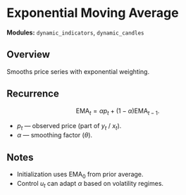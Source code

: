 # Exponential Moving Average

**Modules:** `dynamic_indicators`, `dynamic_candles`

## Overview

Smooths price series with exponential weighting.

## Recurrence

$$\text{EMA}_t = \alpha p_t + (1 - \alpha) \text{EMA}_{t-1}.$$

- $p_t$ — observed price (part of $y_t$ / $x_t$).
- $\alpha$ — smoothing factor ($\theta$).

## Notes

- Initialization uses $\text{EMA}_0$ from prior average.
- Control $u_t$ can adapt $\alpha$ based on volatility regimes.
